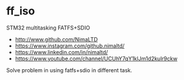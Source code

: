 # ff_iso
STM32 multitasking FATFS+SDIO
* http://www.github.com/NimaLTD   
* https://www.instagram.com/github.nimaltd/   
* https://www.linkedin.com/in/nimaltd/   
* https://www.youtube.com/channel/UCUhY7qY1klJm1d2kulr9ckw   

Solve problem in using fatfs+sdio in different task.
